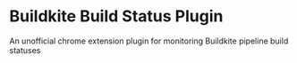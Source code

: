 # Buildkite Build Status Plugin

An unofficial chrome extension plugin for monitoring Buildkite pipeline build statuses